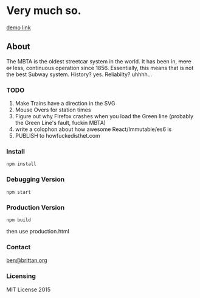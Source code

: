 # Very much so.

[demo link](http://cavedweller.github.io/HowFuckedIsTheT/)

## About
The MBTA is the oldest streetcar system in the world. It has been in, ~~more or~~ less, continuous operation since 1856.
Essentially, this means that is not the best Subway system. History? yes. Reliabilty? uhhhh...


### TODO
1. Make Trains have a direction in the SVG
2. Mouse Overs for station times
3. Figure out why Firefox crashes when you load the Green line (probably the Green Line's fault,
   fuckin MBTA)
4. write a colophon about how awesome React/Immutable/es6 is
5. PUBLISH to howfuckedisthet.com

### Install
```
npm install
```

### Debugging Version
```
npm start
```

### Production Version
``` 
npm build
```
then use production.html

### Contact

ben@brittan.org

### Licensing
MIT License 2015
